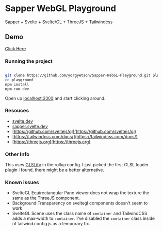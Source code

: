 
# Sapper WebGL Playground

Sapper + Svelte + Svelte/GL + ThreeJS + Tailwindcss
 
## Demo 
[Click Here](https://stoic-volhard-3f59ef.netlify.app/)

### Running the project

  
```bash

git clone https://github.com/yorgyetson/Sapper-WebGL-Playground.git playground
cd playground
npm install
npm run dev

```

  

Open up [localhost:3000](http://localhost:3000) and start clicking around.

  
### Resouces
  
- [svelte.dev](https://svelte.dev)
- [sapper.svelte.dev](https://sapper.svelte.dev)
- [https://github.com/sveltejs/gl](https://github.com/sveltejs/gl)
- [https://tailwindcss.com/docs/](https://tailwindcss.com/docs/)
- [https://threejs.org](https://threejs.org)


### Other Info
This uses [GLSLify](https://github.com/glslify/glslify) in the rollup config. I just picked the first GLSL loader plugin I found, there might be a better alternative.
  
  
### Known issues
  
  - SvelteGL Equirectangular Pano viewer does not wrap the texture the same as the ThreeJS component.
  - Background Transparency on sveltegl components doesn't seem to work
  - SvelteGL Scene uses the class name of `container` and TailwindCSS adds a max-width to `container`. I've disabled the `container` class inside of tailwind.config.js as a temporary fix.
 